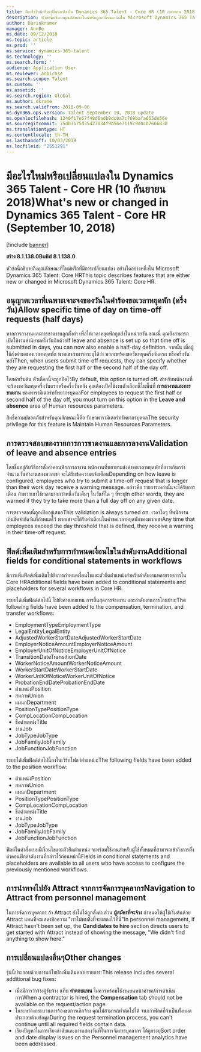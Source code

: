 ```yaml
---
title: มีอะไรใหม่หรือเปลี่ยนแปลงใน Dynamics 365 Talent - Core HR (10 กันยายน 2018)
description: หัวข้อนี้อธิบายคุณลักษณะใหม่หรือถูกเปลี่ยนแปลงใน Microsoft Dynamics 365 Talent - Core HR
author: Darinkramer
manager: AnnBe
ms.date: 09/12/2018
ms.topic: article
ms.prod: ''
ms.service: dynamics-365-talent
ms.technology: ''
ms.search.form: ''
audience: Application User
ms.reviewer: anbichse
ms.search.scope: Talent
ms.custom: ''
ms.assetid: ''
ms.search.region: Global
ms.author: dkrame
ms.search.validFrom: 2018-09-06
ms.dyn365.ops.version: Talent September 10, 2018 update
ms.openlocfilehash: 1340f17e57f49d6adb9dc0a7c769bafa655de56e
ms.sourcegitcommit: 75db3b75d35d27034f9b56e7119c9d0cb7666830
ms.translationtype: HT
ms.contentlocale: th-TH
ms.lasthandoff: 10/03/2019
ms.locfileid: "2551291"
---
```

# <a name="whats-new-or-changed-in-dynamics-365-talent---core-hr-september-10-2018"></a><span data-ttu-id="bdda2-103">มีอะไรใหม่หรือเปลี่ยนแปลงใน Dynamics 365 Talent - Core HR (10 กันยายน 2018)</span><span class="sxs-lookup"><span data-stu-id="bdda2-103">What's new or changed in Dynamics 365 Talent - Core HR (September 10, 2018)</span></span>

[!include [banner](includes/banner.md)]

<span data-ttu-id="bdda2-104">**สร้าง 8.1.138.0**</span><span class="sxs-lookup"><span data-stu-id="bdda2-104">**Build 8.1.138.0**</span></span>

<span data-ttu-id="bdda2-105">หัวข้อนี้อธิบายถึงคุณลักษณะที่ใหม่หรือที่มีการเปลี่ยนแปลง อย่างใดอย่างหนึ่งใน Microsoft Dynamics 365 Talent: Core HR</span><span class="sxs-lookup"><span data-stu-id="bdda2-105">This topic describes features that are either new or changed in Microsoft Dynamics 365 Talent: Core HR.</span></span>

## <a name="allow-specific-time-of-day-on-time-off-requests-half-days"></a><span data-ttu-id="bdda2-106">อนุญาตเวลาที่เฉพาะเจาะจงของวันในคำร้องขอเวลาหยุดพัก (ครึ่งวัน)</span><span class="sxs-lookup"><span data-stu-id="bdda2-106">Allow specific time of day on time-off requests (half days)</span></span>

<span data-ttu-id="bdda2-107">หากการลางานและการขาดงานถูกตั้งค่า เพื่อให้เวลาหยุดพักถูกส่งในหน่วยวัน ขณะนี้ คุณยังสามารถเปิดใช้งานคำนิยามครึ่งวันอีกด้วย</span><span class="sxs-lookup"><span data-stu-id="bdda2-107">If leave and absence is set up so that time off is submitted in days, you can now also enable a half-day definition.</span></span> <span data-ttu-id="bdda2-108">จากนั้น เมื่อผู้ใช้ส่งคำขอของเวลาหยุดพัก พวกเขาสามารถระบุได้ว่า พวกเขาร้องขอวันหยุดครึ่งวันแรก หรือครึ่งวันหลัง</span><span class="sxs-lookup"><span data-stu-id="bdda2-108">Then, when users submit time-off requests, they can specify whether they are requesting the first half or the second half of the day off.</span></span>

<span data-ttu-id="bdda2-109">โดยค่าเริ่มต้น ตัวเลือกนี้จะถูกปิดไว้</span><span class="sxs-lookup"><span data-stu-id="bdda2-109">By default, this option is turned off.</span></span> <span data-ttu-id="bdda2-110">สำหรับพนักงานที่จะร้องขอวันหยุดครึ่งวันแรกหรือครึ่งวันหลัง คุณต้องเปิดใช้งานตัวเลือกนี้ในพื้นที่ **การลางานและการขาดงาน** ของพารามิเตอร์ทรัพยากรบุคคล</span><span class="sxs-lookup"><span data-stu-id="bdda2-110">For employees to request the first half or second half of the day off, you must turn on this option in the **Leave and absence** area of Human resources parameters.</span></span>

<span data-ttu-id="bdda2-111">สิทธิ์ความปลอดภัยสำหรับคุณลักษณะนี้คือ รักษาพารามิเตอร์ทรัพยากรบุคคล</span><span class="sxs-lookup"><span data-stu-id="bdda2-111">The security privilege for this feature is Maintain Human Resources Parameters.</span></span>

## <a name="validation-of-leave-and-absence-entries"></a><span data-ttu-id="bdda2-112">การตรวจสอบของรายการการขาดงานและการลางาน</span><span class="sxs-lookup"><span data-stu-id="bdda2-112">Validation of leave and absence entries</span></span>

<span data-ttu-id="bdda2-113">โดยขึ้นอยู่กับวิธีการตั้งค่าคอนฟิกการลางาน พนักงานที่พยายามส่งคำขอเวลาหยุดพักที่ยาวเกินกว่าจำนวนวันทำงานของพวกเขา จะได้รับข้อความแจ้งเตือน</span><span class="sxs-lookup"><span data-stu-id="bdda2-113">Depending on how leave is configured, employees who try to submit a time-off request that is longer than their work day receive a warning message.</span></span> <span data-ttu-id="bdda2-114">กล่าวคือ รายการเหล่านั้นจะได้รับการเตือน ถ้าพวกเขาใช้เวลามากกว่าหนึ่งวันเต็มๆ ในวันที่ใด ๆ ที่ระบุ</span><span class="sxs-lookup"><span data-stu-id="bdda2-114">In other words, they are warned if they try to take more than a full day off on any given date.</span></span>

<span data-ttu-id="bdda2-115">การตรวจสอบนี้ถูกเปิดอยู่เสมอ</span><span class="sxs-lookup"><span data-stu-id="bdda2-115">This validation is always turned on.</span></span> <span data-ttu-id="bdda2-116">เวลาใดๆ ที่พนักงานเกินขีดจำกัดวันที่กำหนดไว้ พวกเขาจะได้รับคำเตือนในคำขอเวลาหยุดพักของพวกเขา</span><span class="sxs-lookup"><span data-stu-id="bdda2-116">Any time that employees exceed the day threshold that is defined, they receive a warning in their time-off request.</span></span>

## <a name="additional-fields-for-conditional-statements-in-workflows"></a><span data-ttu-id="bdda2-117">ฟิลด์เพิ่มเติมสำหรับการกำหนดเงื่อนไขในลำดับงาน</span><span class="sxs-lookup"><span data-stu-id="bdda2-117">Additional fields for conditional statements in workflows</span></span>

<span data-ttu-id="bdda2-118">มีการเพิ่มฟิลด์เพิ่มเติมไปยังการกำหนดเงื่อนไขและตัวยึดตำแหน่งสำหรับลำดับงานหลายรายการใน Core HR</span><span class="sxs-lookup"><span data-stu-id="bdda2-118">Additional fields have been added to conditional statements and placeholders for several workflows in Core HR.</span></span>

<span data-ttu-id="bdda2-119">ระบบได้เพิ่มฟิลด์ต่อไปนี้ ไปยังค่าตอบแทน การสิ้นสุดการจ้างงาน และลำดับงานการโอนย้าย:</span><span class="sxs-lookup"><span data-stu-id="bdda2-119">The following fields have been added to the compensation, termination, and transfer workflows:</span></span>

- <span data-ttu-id="bdda2-120">EmploymentType</span><span class="sxs-lookup"><span data-stu-id="bdda2-120">EmploymentType</span></span>
- <span data-ttu-id="bdda2-121">LegalEntity</span><span class="sxs-lookup"><span data-stu-id="bdda2-121">LegalEntity</span></span>
- <span data-ttu-id="bdda2-122">AdjustedWorkerStartDate</span><span class="sxs-lookup"><span data-stu-id="bdda2-122">AdjustedWorkerStartDate</span></span>
- <span data-ttu-id="bdda2-123">EmployerNoticeAmount</span><span class="sxs-lookup"><span data-stu-id="bdda2-123">EmployerNoticeAmount</span></span>
- <span data-ttu-id="bdda2-124">EmployerUnitOfNotice</span><span class="sxs-lookup"><span data-stu-id="bdda2-124">EmployerUnitOfNotice</span></span>
- <span data-ttu-id="bdda2-125">TransitionDate</span><span class="sxs-lookup"><span data-stu-id="bdda2-125">TransitionDate</span></span>
- <span data-ttu-id="bdda2-126">WorkerNoticeAmount</span><span class="sxs-lookup"><span data-stu-id="bdda2-126">WorkerNoticeAmount</span></span>
- <span data-ttu-id="bdda2-127">WorkerStartDate</span><span class="sxs-lookup"><span data-stu-id="bdda2-127">WorkerStartDate</span></span>
- <span data-ttu-id="bdda2-128">WorkerUnitOfNotice</span><span class="sxs-lookup"><span data-stu-id="bdda2-128">WorkerUnitOfNotice</span></span>
- <span data-ttu-id="bdda2-129">ProbationEndDate</span><span class="sxs-lookup"><span data-stu-id="bdda2-129">ProbationEndDate</span></span>
- <span data-ttu-id="bdda2-130">ตำแหน่ง</span><span class="sxs-lookup"><span data-stu-id="bdda2-130">Position</span></span>
- <span data-ttu-id="bdda2-131">สหภาพ</span><span class="sxs-lookup"><span data-stu-id="bdda2-131">Union</span></span>
- <span data-ttu-id="bdda2-132">แผนก</span><span class="sxs-lookup"><span data-stu-id="bdda2-132">Department</span></span>
- <span data-ttu-id="bdda2-133">PositionType</span><span class="sxs-lookup"><span data-stu-id="bdda2-133">PositionType</span></span>
- <span data-ttu-id="bdda2-134">CompLocation</span><span class="sxs-lookup"><span data-stu-id="bdda2-134">CompLocation</span></span>
- <span data-ttu-id="bdda2-135">ชื่อตำแหน่ง</span><span class="sxs-lookup"><span data-stu-id="bdda2-135">Title</span></span>
- <span data-ttu-id="bdda2-136">งาน</span><span class="sxs-lookup"><span data-stu-id="bdda2-136">Job</span></span>
- <span data-ttu-id="bdda2-137">JobType</span><span class="sxs-lookup"><span data-stu-id="bdda2-137">JobType</span></span>
- <span data-ttu-id="bdda2-138">JobFamily</span><span class="sxs-lookup"><span data-stu-id="bdda2-138">JobFamily</span></span>
- <span data-ttu-id="bdda2-139">JobFunction</span><span class="sxs-lookup"><span data-stu-id="bdda2-139">JobFunction</span></span>

<span data-ttu-id="bdda2-140">ระบบได้เพิ่มฟิลด์ต่อไปนี้ลงในเวิร์กโฟลว์ตำแหน่ง:</span><span class="sxs-lookup"><span data-stu-id="bdda2-140">The following fields have been added to the position workflow:</span></span>

- <span data-ttu-id="bdda2-141">ตำแหน่ง</span><span class="sxs-lookup"><span data-stu-id="bdda2-141">Position</span></span>
- <span data-ttu-id="bdda2-142">สหภาพ</span><span class="sxs-lookup"><span data-stu-id="bdda2-142">Union</span></span>
- <span data-ttu-id="bdda2-143">แผนก</span><span class="sxs-lookup"><span data-stu-id="bdda2-143">Department</span></span>
- <span data-ttu-id="bdda2-144">PositionType</span><span class="sxs-lookup"><span data-stu-id="bdda2-144">PositionType</span></span>
- <span data-ttu-id="bdda2-145">CompLocation</span><span class="sxs-lookup"><span data-stu-id="bdda2-145">CompLocation</span></span>
- <span data-ttu-id="bdda2-146">ชื่อตำแหน่ง</span><span class="sxs-lookup"><span data-stu-id="bdda2-146">Title</span></span>
- <span data-ttu-id="bdda2-147">งาน</span><span class="sxs-lookup"><span data-stu-id="bdda2-147">Job</span></span>
- <span data-ttu-id="bdda2-148">JobType</span><span class="sxs-lookup"><span data-stu-id="bdda2-148">JobType</span></span>
- <span data-ttu-id="bdda2-149">JobFamily</span><span class="sxs-lookup"><span data-stu-id="bdda2-149">JobFamily</span></span>
- <span data-ttu-id="bdda2-150">JobFunction</span><span class="sxs-lookup"><span data-stu-id="bdda2-150">JobFunction</span></span>

<span data-ttu-id="bdda2-151">ฟิลด์ในคำสั่งแบบมีเงื่อนไขและตัวยึดตำแหน่ง จะพร้อมใช้งานสำหรับผู้ใช้ทั้งหมดที่สามารถเข้าถึงการตั้งค่าคอนฟิกลำดับงานที่กล่าวไว้ก่อนหน้านี้</span><span class="sxs-lookup"><span data-stu-id="bdda2-151">Fields in conditional statements and placeholders are available to all users who have access to configure the previously mentioned workflows.</span></span>

## <a name="navigation-to-attract-from-personnel-management"></a><span data-ttu-id="bdda2-152">การนำทางไปยัง Attract จากการจัดการบุคลากร</span><span class="sxs-lookup"><span data-stu-id="bdda2-152">Navigation to Attract from personnel management</span></span>

<span data-ttu-id="bdda2-153">ในการจัดการบุคลากร ถ้า Attract ยังไม่ได้ถูกตั้งค่า ส่วน **ผู้สมัครที่จะจ้าง** กำหนดให้ผู้ใช้เริ่มต้นด้วย Attract แทนที่จะแสดงข้อความ "เราไม่พบสิ่งที่จะแสดงไว้ที่นี่"</span><span class="sxs-lookup"><span data-stu-id="bdda2-153">In personnel management, if Attract hasn't been set up, the **Candidates to hire** section directs users to get started with Attract instead of showing the message, "We didn't find anything to show here."</span></span>

## <a name="other-changes"></a><span data-ttu-id="bdda2-154">การเปลี่ยนแปลงอื่นๆ</span><span class="sxs-lookup"><span data-stu-id="bdda2-154">Other changes</span></span>

<span data-ttu-id="bdda2-155">รุ่นนี้ประกอบด้วยการแก้ไขบักเพิ่มเติมหลายรายการ:</span><span class="sxs-lookup"><span data-stu-id="bdda2-155">This release includes several additional bug fixes:</span></span>

- <span data-ttu-id="bdda2-156">เมื่อมีการว่าจ้างผู้รับจ้าง แท็บ **ค่าตอบแทน** ไม่ควรพร้อมใช้งานบนหน้าคำขอ/การดำเนินการ</span><span class="sxs-lookup"><span data-stu-id="bdda2-156">When a contractor is hired, the **Compensation** tab should not be available on the request/action page.</span></span>
- <span data-ttu-id="bdda2-157">ในระหว่างกระบวนการร้องขอการเลิกจ้าง คุณไม่สามารถทำต่อไปได้ จนกว่าฟิลด์ที่จำเป็นทั้งหมดประกอบด้วยข้อมูล</span><span class="sxs-lookup"><span data-stu-id="bdda2-157">During the request termination process, you can't continue until all required fields contain data.</span></span>
- <span data-ttu-id="bdda2-158">เรียงปัญหาในการเรียงลำดับและการแสดงวันที่ในการจัดการบุคลากร ได้ถูกระบุ</span><span class="sxs-lookup"><span data-stu-id="bdda2-158">Sort order and date display issues on the Personnel management analytics have been addressed.</span></span>
